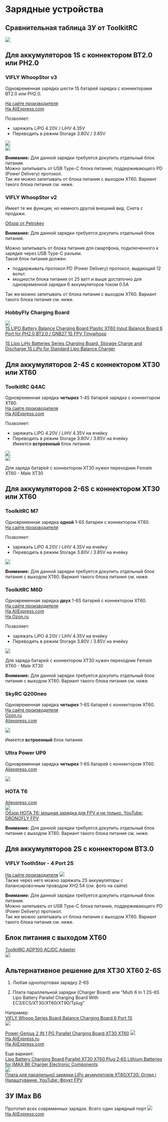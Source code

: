# Зарядные устройства

## Сравнительная таблица ЗУ от ToolkitRC
![](ToolkitRC_Table.jpg)

## Для аккумуляторов 1S с коннектором BT2.0 или PH2.0

### VIFLY WhoopStor v3
Одновременная зарядка шести 1S батарей зарядка с коннекторами BT2.0 или PH2.0.  

[На сайте производителя](https://viflydrone.com/products/vifly-whoopstor-6-ports-1s-battery-storage-charger-discharger?ref=i22jgskz)  
[На AliExpress.com](https://aliexpress.com/item/1005003791098261.html)

Позволяет:
- заряжать LiPO 4.20V / LiHV 4.35V
- Переводить в режим Storage  3.80V / 3.85V

![](ViflyWhoopStor_v3_1.png)  
![](ViflyWhoopStor_v3_2.png)

**Внимание:** Для данной зарядки требуется докупить отдельный блок питания.  
Можно запитывать от USB Type-C блока питания, поддерживающего PD (Power Delivery) протокол.  
Так же можно запитывать от блока питания с выходом ХТ60. Вариант такого блока питания см. ниже.

### VIFLY WhoopStor v2
Имеет те же функции, но немного другой внешний вид. Снята с продажи.

[Обзор от Petrokey](https://www.youtube.com/watch?v=AE0Ll6I_feg)

**Внимание:** Для данной зарядки требуется докупить отдельный блок питания.  

Можно запитывать от блока питания для смартфона, подключенного к зарядке через USB Type-C разъем.  
Такой блок питания должен:    
- поддерживать протокол PD (Power Delivery) протокол, выдающий 12 вольт. 
- мощности блока питания от 25 ватт и выше достаточно для одновременной зарядки 6 аккумуляторов током 0.5А

Так же можно запитывать от блока питания с выходом ХТ60. Вариант такого блока питания см. ниже.

### HobbyFly Charging Board
![](HobbyFly_ChargingBoard.png)  
[1S LIPO Battery Balance Charging Board Plastic XT60 Input Balance Board 6 Port for PH2.0 BT2.0 / GNB27 1S FPV Tinywhoop](https://vi.aliexpress.com/item/1005005980558833.html)  

[1S Lipo LiHv Batteries Series Charging Board, Storage Charge and Discharge 1S LiPo for Standard Lipo Balance Charger](https://www.amazon.com/HOBBYFLY-Batteries-Discharge-Connector-Compatible/dp/B0BR2DNYZZ)


## Для аккумуляторов 2-4S с коннектором XT30 или XT60

### ToolkitRC Q4AC 
Одновременная зарядка **четырех** 1-4S батарей зарядка с коннектором XT60.  
[На сайте производителя](https://www.toolkitrc.com/q4ac)  
[На AliExpress.com](https://aliexpress.com/item/1005006086423161.html)

Позволяет:  
- заряжать LiPO 4.20V / LiHV 4.35V на ячейку  
- Переводить в режим Storage  3.80V / 3.85V на ячейку  
Имеется **встроенный** блок питания.  

![](ToolkitRC_Q4AC_1.png)  
![](ToolkitRC_Q4AC_2.png)  

Для заряда батарей с коннектором XT30 нужен переходник Female XT60 - Male XT30

## Для аккумуляторов 2-6S с коннектором XT30 или XT60

### ToolkitRC M7 
Одновременная зарядка **одной** 1-6S батареи с коннектором XT60.  
[На сайте производителя](https://toolkitrc.com/m7)  

Позволяет:  
- заряжать LiPO 4.20V / LiHV 4.35V на ячейку  
- Переводить в режим Storage  3.80V / 3.85V на ячейку  

![](ToolKitRC_M7.png)  

**Внимание:** Для данной зарядки требуется докупить отдельный блок питания с выходом ХТ60. Вариант такого блока питания см. ниже.

### ToolkitRC M6D 
Одновременная зарядка **двух** 1-6S батарей с коннектором XT60.  
[На сайте производителя](https://www.toolkitrc.com/m6d)  
[На AliExpress.com](https://vi.aliexpress.com/item/1005006649168930.html)  
[На Ozon.ru](https://www.ozon.ru/product/toolkitrc-m6d-500w-15a-dvuhkanalnoe-intellektualnoe-zaryadnoe-ustroystvo-mini-dlya-batarey-lipo-1-6s-1470849116/)

Позволяет:  
- заряжать LiPO 4.20V / LiHV 4.35V на ячейку  
- Переводить в режим Storage  3.80V / 3.85V на ячейку  

![](ToolKitRC_M6D.png)  

Для заряда батарей с коннектором XT30 нужен переходник Female XT60 - Male XT30

**Внимание:** Для данной зарядки требуется докупить отдельный блок питания с выходом ХТ60. Вариант такого блока питания см. ниже.

### SkyRC Q200neo
Одновременная зарядка **четырех** 1-6S батарей с коннектором XT60.  
[На сайте производителя](https://www.skyrc.com/q200neo)  
[Ozon.ru](https://www.ozon.ru/product/q200neo-lipo-balansnoe-zaryadnoe-ustroystvo-razryadnoe-ustroystvo-ac200w-dc400w-dlya-1-6s-lipo-1549025824/)  
[Aliexpress.com](https://aliexpress.com/item/1005005986487800.html)  

![](SkyRCQ200neo.png)

Имеется **встроенный** блок питания.

### Ultra Power UP9
Одновременная зарядка **четырех** 1-6S батарей с коннектором XT60.  
[Aliexpress.com](https://vi.aliexpress.com/item/1005007422444413.html)  

![](Ultra_Power_UP9.png)

### HOTA T6
[Aliexpress.com](https://vi.aliexpress.com/item/1005007681842725.html)  
![](Hota_T6.png)  
[Обзор HOTA T6: мощная зарядка для FPV и не только. YouTube: DRONOFLY FPV](https://www.youtube.com/watch?v=d65bO4FVTdg)  

**Внимание:** Для данной зарядки требуется докупить отдельный блок питания с выходом ХТ60. Вариант такого блока питания см. ниже.

## Для аккумуляторов 2S с коннектором BT3.0
### VIFLY ToothStor - 4 Port 2S
[На сайте производителя](https://viflydrone.com/products/vifly-toothstor-4-port-2s-balance-charger-with-storage-mode?variant=48130105606440)
![](ViFly2S.png)  
Также через него можно заряжать 2S аккумуляторы с балансировочным проводом XH2.54 (см. фото на сайте)

**Внимание:** Для данной зарядки требуется докупить отдельный блок питания.  
Можно запитывать от USB Type-C блока питания, поддерживающего PD (Power Delivery) протокол.  
Так же можно запитывать от блока питания с выходом ХТ60. Вариант такого блока питания см. ниже.

## Блок питания с выходом XT60
[ToolkitRC ADP100 AC/DC Adapter](https://www.toolkitrc.com/adp100/)  
![](ToolkitRC_ADP100.png)

## Альтернативное решение для XT30 XT60 2-6S
1. Любая однопортовая зарядку 2-6S

2. Плата параллельной зарядки (Charger Board) или "Multi 6 In 1 2S-6S Lipo Battery Parallel Charging Board With EC3/EC5/XT30/XT60/XT90/Tplug"  

Например:  
[VIFLY Whoop Series Board Balance Charging Board 6 Port 1S](https://aliexpress.com/item/1005007307774844.html)    
![](ViflyWhoopSeriesBoardBalanceCharging.png)

[Power-Genius 2 IN 1 PG Parallel Charging Board XT30 XT60](https://aliexpress.com/item/4000404668773.html)
![](PowerBoard4.png)  
[На AliExpress.ru](https://aliexpress.ru/item/4000946028794.html?sku_id=10000011449062681)  
[На AliExpress.com](https://aliexpress.com/item/4000946028794.html?sku_id=10000011449062681)

Еще вариант:  
[Lipo Battery Charging Board Parallel XT30 XT60 Plug 2‑6S Lithium Batteries for IMAX B6 Charger Electronic Components](https://vi.aliexpress.com/item/1005006729474501.html)  
![](PowerBoard5.png)  
[Плата для паралельної зарядки LiPo акумуляторів XT60/XT30: Огляд і Налаштування. YouTube: Фрукт FPV](https://www.youtube.com/watch?v=lJNPQyFgHeo)

## ЗУ IMax B6
Прототип всех современных зарядок. Всего один зарядный порт
![](IMaxB6.png)  
[На AliExpress.com](https://vi.aliexpress.com/item/4000961827544.html)